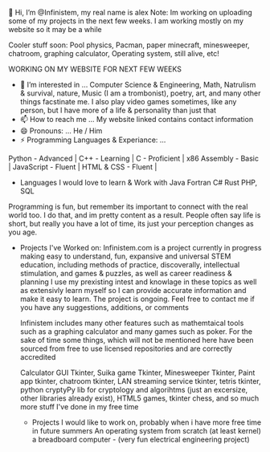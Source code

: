  👋 Hi, I’m @Infinistem, my real name is alex
  Note: Im working on uploading some of my projects in the next few weeks. I am working mostly on my website so it may be a while
  
  Cooler stuff soon: Pool physics, Pacman, paper minecraft, minesweeper, chatroom, graphing calculator, Operating system, still alive, etc!

  WORKING ON MY WEBSITE FOR NEXT FEW WEEKS

  
  
- 👀 I’m interested in ...
  Computer Science & Engineering, Math, Natrulism & survival, nature, Music (I am a trombonist), poetry, art, and many other things facstinate me. I also play video games sometimes, like any person, but I have 
  more of a life & personality than just that
- 📫 How to reach me ...
  My website linked contains contact information
- 😄 Pronouns: ...
  He / Him
- ⚡ Programming Languages & Experiance: ...
  
Python - Advanced |
C++ - Learning |
C - Proficient |
x86 Assembly - Basic |
JavaScript - Fluent |
HTML & CSS - Fluent |

- Languages I would love to learn & Work with
  Java
  Fortran
  C#
  Rust
  PHP, SQL

Programming is fun, but remember its important to connect with the real world too. I do that, and im pretty content as a result. People often say life is short, but really you have a lot of time, its just your perception changes as you age. 
  
- Projects I've Worked on:
  Infinistem.com is a project currently in progress making easy to understand, fun, expansive and universal STEM education,
  including methods of practice, discoverally, intellectual stimulation, and games & puzzles, as well as career readiness & planning
  I use my prexisting intest and knowlage in these topics as well as extensivly learn myself so I can provide accurate information and
  make it easy to learn. The project is ongoing. Feel free to contact me if you have any suggestions, additions, or comments

  Infinistem includes many other features such as mathemtaical tools such as a graphing calculator and many games such as poker. For the sake of time some things, which will not be mentioned
  here have been sourced from free to use licensed repositories and are correctly accredited

  Calculator GUI Tkinter, Suika game Tkinter, Minesweeper Tkinter, Paint app tkinter, chatroom tkinter, LAN streaming service tkinter, tetris tkinter, python cryptyPy lib for cryptology and algorihtms (just an 
  excersize, other libraries already exist), HTML5 games, tkinter chess, and so much more stuff I've done in my free time

  - Projects I would like to work on, probably when i have more free time in future summers
    An operating system from scratch (at least kernel)
    a breadboard computer - (very fun electrical engineering project)
    
    
    

<!---
Infinistem/Infinistem is a ✨ special ✨ repository because its `README.md` (this file) appears on your GitHub profile.
You can click the Preview link to take a look at your changes.
--->
